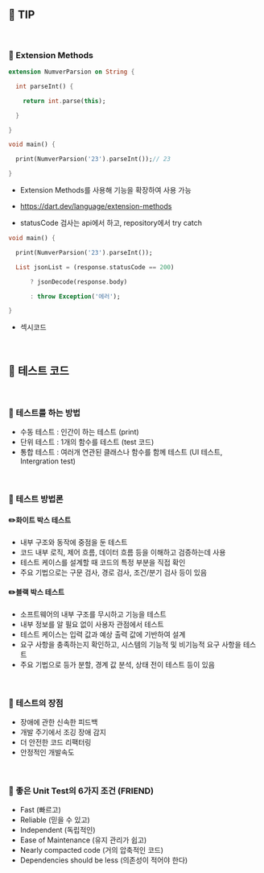 
## 📖 TIP
<br>

### 📄 Extension Methods
```dart
extension NumverParsion on String {

  int parseInt() {

    return int.parse(this);

  }

}

void main() {

  print(NumverParsion('23').parseInt());// 23

}
```
- Extension Methods를 사용해 기능을 확장하여 사용 가능
- https://dart.dev/language/extension-methods


- statusCode 검사는 api에서 하고, repository에서 try catch


```dart
void main() {

  print(NumverParsion('23').parseInt());

  List jsonList = (response.statusCode == 200)

      ? jsonDecode(response.body)

      : throw Exception('에러');

}
```
- 섹시코드


<br>

## 📖 테스트 코드

<br>

### 📄 테스트를 하는 방법

- 수동 테스트 : 인간이 하는 테스트 (print)
- 단위 테스트 : 1개의 함수를 테스트 (test 코드)
- 통합 테스트 : 여러개 연관된 클래스나 함수를 함께 테스트 (UI 테스트, Intergration test)

<br>

### 📄 테스트 방법론

#### ✏️화이트 박스 테스트
- 내부 구조와 동작에 중점을 둔 테스트
- 코드 내부 로직, 제어 흐름, 데이터 흐름 등을 이해하고 검증하는데 사용
- 테스트 케이스를 설계할 때 코드의 특정 부분을 직접 확인
- 주요 기법으로는 구문 검사, 경로 검사, 조건/분기 검사 등이 있음

#### ✏️블랙 박스 테스트
- 소프트웨어의 내부 구조를 무시하고 기능을 테스트
- 내부 정보를 알 필요 없이 사용자 관점에서 테스트
- 테스트 케이스는 입력 값과 예상 출력 값에 기반하여 설계
- 요구 사항을 충족하는지 확인하고, 시스템의 기능적 및 비기능적 요구 사항을 테스트
- 주요 기법으로 등가 분할, 경계 값 분석, 상태 전이 테스트 등이 있음

<br>

### 📄 테스트의 장점

- 장애에 관한 신속한 피드백
- 개발 주기에서 조깅 장애 감지
- 더 안전한 코드 리팩터링
- 안정적인 개발속도

<br>

### 📄 좋은 Unit Test의 6가지 조건 (FRIEND)

- Fast (빠르고)
- Reliable (믿을 수 있고)
- Independent (독립적인)
- Ease of Maintenance (유지 관리가 쉽고)
- Nearly compacted code (거의 압축적인 코드)
- Dependencies should be less (의존성이 적어야 한다)

